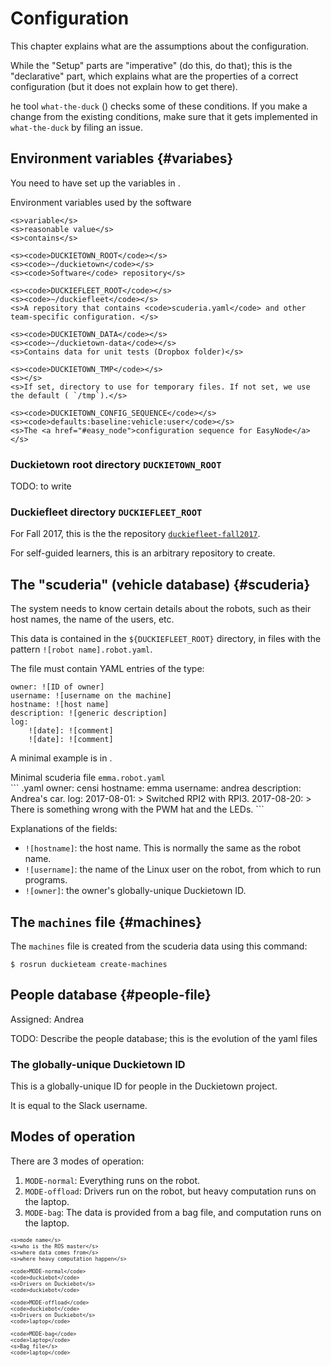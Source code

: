 # Configuration

This chapter explains what are the assumptions about the configuration.

While the "Setup" parts are "imperative" (do this, do that); this is the
"declarative" part, which explains what are the properties of a correct
configuration (but it does not explain how to get there).

he tool `what-the-duck` ([](#what-the-duck)) checks some of these conditions.
If you make a change from the existing conditions, make sure that it gets
implemented in `what-the-duck` by filing an issue.

## Environment variables {#variabes}

You need to have set up the variables in [](#tab:environment-variables).

<col3 figure-id="tab:environment-variables" class='labels-row1'>
    <figcaption>Environment variables used by the software</figcaption>

    <s>variable</s>
    <s>reasonable value</s>
    <s>contains</s>

    <s><code>DUCKIETOWN_ROOT</code></s>
    <s><code>~/duckietown</code></s>
    <s><code>Software</code> repository</s>

    <s><code>DUCKIEFLEET_ROOT</code></s>
    <s><code>~/duckiefleet</code></s>
    <s>A repository that contains <code>scuderia.yaml</code> and other
    team-specific configuration. </s>

    <s><code>DUCKIETOWN_DATA</code></s>
    <s><code>~/duckietown-data</code></s>
    <s>Contains data for unit tests (Dropbox folder)</s>

    <s><code>DUCKIETOWN_TMP</code></s>
    <s></s>
    <s>If set, directory to use for temporary files. If not set, we use the default ( `/tmp`).</s>

    <s><code>DUCKIETOWN_CONFIG_SEQUENCE</code></s>
    <s><code>defaults:baseline:vehicle:user</code></s>
    <s>The <a href="#easy_node">configuration sequence for EasyNode</a></s>
</col3>

<style>
#tab\:environment-variables {
    font-size: 80%;
}
#tab\:environment-variables td {
    text-align: left;
}
#tab\:environment-variables td:nth-child(3) {
    display: block;
    width: 20em;
}
</style>

### Duckietown root directory `DUCKIETOWN_ROOT`

TODO: to write

### Duckiefleet directory `DUCKIEFLEET_ROOT`

For Fall 2017, this is the the repository [`duckiefleet-fall2017`][duckiefleet-repo].

For self-guided learners, this is an arbitrary repository to create.

[duckiefleet-repo]: https://github.com/duckietown/duckiefleet-fall2017

## The "scuderia" (vehicle database) {#scuderia}
<!-- do not change the ID "scuderia", it's linked in the code -->

The system needs to know certain details about the robots, such as their host names,
the name of the users, etc.

This data is contained in the <code>&#36;{DUCKIEFLEET_ROOT}</code> directory,
in files with the pattern `![robot name].robot.yaml`.

The file must contain YAML entries of the type:

    owner: ![ID of owner]
    username: ![username on the machine]
    hostname: ![host name]
    description: ![generic description]
    log:
        ![date]: ![comment]
        ![date]: ![comment]

A minimal example is in [](#code:scuderia-minimal).

<div figure-id="code:scuderia-minimal" markdown="1">
<figcaption>Minimal scuderia file <code>emma.robot.yaml</code></figcaption>
``` .yaml
owner: censi
hostname: emma
username: andrea
description: Andrea's car.
log:
    2017-08-01: >
        Switched RPI2 with RPI3.
    2017-08-20: >
        There is something wrong with the PWM hat and the LEDs.
```
</div>

Explanations of the fields:

* `![hostname]`: the host name. This is normally the same as the robot name.
* `![username]`: the name of the Linux user on the robot, from which to run programs.
* `![owner]`: the owner's globally-unique Duckietown ID.


## The `machines` file {#machines}

<!-- do not change the ID "machines"; it's linked in the code -->

The `machines` file is created from the scuderia data using this command:

    $ rosrun duckieteam create-machines

## People database {#people-file}

Assigned: Andrea


TODO: Describe the people database; this is the evolution of the yaml files


### The globally-unique Duckietown ID

This is a globally-unique ID for people in the Duckietown project.

It is equal to the Slack username.


## Modes of operation

There are 3 modes of operation:

1. `MODE-normal`: Everything runs on the robot.
2. `MODE-offload`: Drivers run on the robot, but heavy computation runs on the laptop.
3. `MODE-bag`: The data is provided from a bag file, and computation runs on the laptop.

<!-- 4. `MODE-unittest`: This is the case where many unit tests are run in parallel, on the cloud.  -->

<col4 class='labels-row1' id='operation-modes' figure-id="tab:operation-modes" figure-caption="Operation modes">

    <s>mode name</s>
    <s>who is the ROS master</s>
    <s>where data comes from</s>
    <s>where heavy computation happen</s>

    <code>MODE-normal</code>
    <code>duckiebot</code>
    <s>Drivers on Duckiebot</s>
    <code>duckiebot</code>

    <code>MODE-offload</code>
    <code>duckiebot</code>
    <s>Drivers on Duckiebot</s>
    <code>laptop</code>

    <code>MODE-bag</code>
    <code>laptop</code>
    <s>Bag file</s>
    <code>laptop</code>
</col4>

<style>
#operation-modes {
font-size: 70%;
}
</style>

